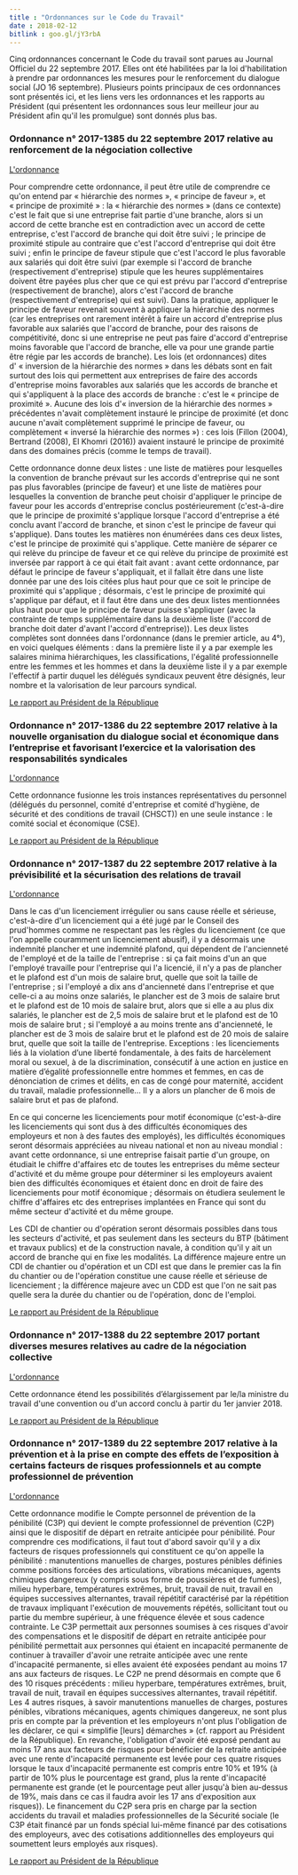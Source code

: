 ```yaml
---
title : "Ordonnances sur le Code du Travail"
date : 2018-02-12
bitlink : goo.gl/jY3rbA
---
```


Cinq ordonnances concernant le Code du travail sont parues au Journal Officiel du 22 septembre 2017. Elles ont été habilitées par la loi d'habilitation à prendre par ordonnances les mesures pour le renforcement du dialogue social (JO 16 septembre). Plusieurs points principaux de ces ordonnances sont présentés ici, et les liens vers les ordonnances et les rapports au Président (qui présentent les ordonnances sous leur meilleur jour au Président afin qu'il les promulgue) sont donnés plus bas.

### Ordonnance n° 2017-1385 du 22 septembre 2017 relative au renforcement de la négociation collective ###

[L'ordonnance](https://www.legifrance.gouv.fr/affichTexte.do?cidTexte=JORFTEXT000035607311&categorieLien=id)

Pour comprendre cette ordonnance, il peut être utile de comprendre ce qu'on entend par « hiérarchie des normes », « principe de faveur », et « principe de proximité » : la « hiérarchie des normes » (dans ce contexte) c'est le fait que si une entreprise fait partie d'une branche, alors si un accord de cette branche est en contradiction avec un accord de cette entreprise, c'est l'accord de branche qui doit être suivi ; le principe de proximité stipule au contraire que c'est l'accord d'entreprise qui doit être suivi ; enfin le principe de faveur stipule que c'est l'accord le plus favorable aux salariés qui doit être suivi (par exemple si l'accord de branche (respectivement d'entreprise) stipule que les heures supplémentaires doivent être payées plus cher que ce qui est prévu par l'accord d'entreprise (respectivement de branche), alors c'est l'accord de branche (respectivement d'entreprise) qui est suivi). Dans la pratique, appliquer le principe de faveur revenait souvent à appliquer la hiérarchie des normes (car les entreprises ont rarement intérêt à faire un accord d'entreprise plus favorable aux salariés que l'accord de branche, pour des raisons de compétitivité, donc si une entreprise ne peut pas faire d'accord d'entreprise moins favorable que l'accord de branche, elle va pour une grande partie être régie par les accords de branche). Les lois (et ordonnances) dites d' « inversion de la hiérarchie des normes » dans les débats sont en fait surtout des lois qui permettent aux entreprises de faire des accords d'entreprise moins favorables aux salariés que les accords de branche et qui s'appliquent à la place des accords de branche : c'est le « principe de proximité ». Aucune des lois d'« inversion de la hiérarchie des normes » précédentes n'avait complètement instauré le principe de proximité (et donc aucune n'avait complètement supprimé le principe de faveur, ou complètement « inversé la hiérarchie des normes ») : ces lois (Fillon (2004), Bertrand (2008), El Khomri (2016)) avaient instauré le principe de proximité dans des domaines précis (comme le temps de travail).

Cette ordonnance donne deux listes : une liste de matières pour lesquelles la convention de branche prévaut sur les accords d'entreprise qui ne sont pas plus favorables (principe de faveur) et une liste de matières pour lesquelles la convention de branche peut choisir d'appliquer le principe de faveur pour les accords d'entreprise conclus postérieurement (c'est-à-dire que le principe de proximité s'applique lorsque l'accord d'entreprise a été conclu avant l'accord de branche, et sinon c'est le principe de faveur qui s'applique). Dans toutes les matières non énumérées dans ces deux listes, c'est le principe de proximité qui s'applique. Cette manière de séparer ce qui relève du principe de faveur et ce qui relève du principe de proximité est inversée par rapport à ce qui était fait avant : avant cette ordonnance, par défaut le principe de faveur s'appliquait, et il fallait être dans une liste donnée par une des lois citées plus haut pour que ce soit le principe de proximité qui s'applique ; désormais, c'est le principe de proximité qui s'applique par défaut, et il faut être dans une des deux listes mentionnées plus haut pour que le principe de faveur puisse s'appliquer (avec la contrainte de temps supplémentaire dans la deuxième liste (l'accord de branche doit dater d'avant l'accord d'entreprise)). Les deux listes complètes sont données dans l'ordonnance (dans le premier article, au 4°), en voici quelques éléments : dans la première liste il y a par exemple les salaires minima hiérarchiques, les classifications, l'égalité professionnelle entre les femmes et les hommes et dans la deuxième liste il y a par exemple l'effectif à partir duquel les délégués syndicaux peuvent être désignés, leur nombre et la valorisation de leur parcours syndical.

[Le rapport au Président de la République](https://www.legifrance.gouv.fr/eli/rapport/2017/9/23/MTRT1724786P/jo/texte)

### Ordonnance n° 2017-1386 du 22 septembre 2017 relative à la nouvelle organisation du dialogue social et économique dans l’entreprise et favorisant l’exercice et la valorisation des responsabilités syndicales ###

[L'ordonnance](https://www.legifrance.gouv.fr/affichTexte.do?cidTexte=JORFTEXT000035607348&categorieLien=id)

Cette ordonnance fusionne les trois instances représentatives du personnel (délégués du personnel, comité d'entreprise et comité d'hygiène, de sécurité et des conditions de travail (CHSCT)) en une seule instance : le comité social et économique (CSE).

[Le rapport au Président de la République](https://www.legifrance.gouv.fr/eli/rapport/2017/9/23/MTRT1724789P/jo/texte)

### Ordonnance n° 2017-1387 du 22 septembre 2017 relative à la prévisibilité et la sécurisation des relations de travail ###

[L'ordonnance](https://www.legifrance.gouv.fr/affichTexte.do?cidTexte=JORFTEXT000035607388&categorieLien=id)

Dans le cas d'un licenciement irrégulier ou sans cause réelle et sérieuse, c'est-à-dire d'un licenciement qui a été jugé par le Conseil des prud'hommes comme ne respectant pas les règles du licenciement (ce que l'on appelle couramment un licenciement abusif), il y a désormais une indemnité plancher et une indemnité plafond, qui dépendent de l'ancienneté de l'employé et de la taille de l'entreprise : si ça fait moins d'un an que l'employé travaille pour l'entreprise qui l'a licencié, il n'y a pas de plancher et le plafond est d'un mois de salaire brut, quelle que soit la taille de l'entreprise ;  si l'employé a dix ans d'ancienneté dans l'entreprise et que celle-ci a au moins onze salariés, le plancher est de 3 mois de salaire brut et le plafond est de 10 mois de salaire brut, alors que si elle a au plus dix salariés, le plancher est de 2,5 mois de salaire brut et le plafond est de 10 mois de salaire brut ; si l'employé a au moins trente ans d'ancienneté, le plancher est de 3 mois de salaire brut et le plafond est de 20 mois de salaire brut, quelle que soit la taille de l'entreprise.
Exceptions : les licenciements liés à la violation d’une liberté fondamentale, à des faits de harcèlement moral ou sexuel, à de la discrimination, consécutif à une action en justice en matière d’égalité professionnelle entre hommes et femmes, en cas de dénonciation de crimes et délits, en cas de congé pour maternité, accident du travail, maladie professionnelle... Il y a alors un plancher de 6 mois de salaire brut et pas de plafond.

En ce qui concerne les licenciements pour motif économique (c'est-à-dire les licenciements qui sont dus à des difficultés économiques des employeurs et non à des fautes des employés), les difficultés économiques seront désormais appréciées au niveau national et non au niveau mondial : avant cette ordonnance, si une entreprise faisait partie d'un groupe, on étudiait le chiffre d'affaires etc de toutes les entreprises du même secteur d'activité et du même groupe pour déterminer si les employeurs avaient bien des difficultés économiques et étaient donc en droit de faire des licenciements pour motif économique ; désormais on étudiera seulement le chiffre d'affaires etc des entreprises implantées en France qui sont du même secteur d'activité et du même groupe.

Les CDI de chantier ou d'opération seront désormais possibles dans tous les secteurs d'activité, et pas seulement dans les secteurs du BTP (bâtiment et travaux publics) et de la construction navale, à condition qu'il y ait un accord de branche qui en fixe les modalités. La différence majeure entre un CDI de chantier ou d'opération et un CDI est que dans le premier cas la fin du chantier ou de l'opération constitue une cause réelle et sérieuse de licenciement ; la différence majeure avec un CDD est que l'on ne sait pas quelle sera la durée du chantier ou de l'opération, donc de l'emploi.

[Le rapport au Président de la République](https://www.legifrance.gouv.fr/eli/rapport/2017/9/23/MTRT1724787P/jo/texte)

### Ordonnance n° 2017-1388 du 22 septembre 2017 portant diverses mesures relatives au cadre de la négociation collective ###

[L'ordonnance](https://www.legifrance.gouv.fr/affichTexte.do?cidTexte=JORFTEXT000035607456&categorieLien=id)

Cette ordonnance étend les possibilités d’élargissement par le/la ministre du travail d'une convention ou d'un accord conclu à partir du 1er janvier 2018.

[Le rapport au Président de la République](https://www.legifrance.gouv.fr/eli/rapport/2017/9/23/MTRT1724788P/jo/texte)

### Ordonnance n° 2017-1389 du 22 septembre 2017 relative à la prévention et à la prise en compte des effets de l’exposition à certains facteurs de risques professionnels et au compte professionnel de prévention ###

[L'ordonnance](https://www.legifrance.gouv.fr/affichTexte.do?cidTexte=JORFTEXT000035607482&categorieLien=id)

Cette ordonnance modifie le Compte personnel de prévention de la pénibilité (C3P) qui devient le compte professionnel de prévention (C2P) ainsi que le dispositif de départ en retraite anticipée pour pénibilité. Pour comprendre ces modifications, il faut tout d'abord savoir qu'il y a dix facteurs de risques professionnels qui constituent ce qu'on appelle la pénibilité : manutentions manuelles de charges, postures pénibles définies comme positions forcées des articulations, vibrations mécaniques, agents chimiques dangereux (y compris sous forme de poussières et de fumées), milieu hyperbare, températures extrêmes, bruit, travail de nuit, travail en équipes successives alternantes, travail répétitif caractérisé par la répétition de travaux impliquant l'exécution de mouvements répétés, sollicitant tout ou partie du membre supérieur, à une fréquence élevée et sous cadence contrainte. Le C3P permettait aux personnes soumises à ces risques d'avoir des compensations et le dispositif de départ en retraite anticipée pour pénibilité permettait aux personnes qui étaient en incapacité permanente de continuer à travailler d'avoir une retraite anticipée avec une rente d'incapacité permanente, si elles avaient été exposées pendant au moins 17 ans aux facteurs de risques. Le C2P ne prend désormais en compte que 6 des 10 risques précédents : milieu hyperbare, températures extrêmes, bruit, travail de nuit, travail en équipes successives alternantes, travail répétitif. Les 4 autres risques, à savoir manutentions manuelles de charges, postures pénibles, vibrations mécaniques, agents chimiques dangereux, ne sont plus pris en compte par la prévention et les employeurs n'ont plus l'obligation de les déclarer, ce qui « simplifie [leurs] démarches » (cf. rapport au Président de la République). En revanche, l'obligation d'avoir été exposé pendant au moins 17 ans aux facteurs de risques pour bénéficier de la retraite anticipée avec une rente d'incapacité permanente est levée pour ces quatre risques lorsque le taux d'incapacité permanente est compris entre 10% et 19% (à partir de 10% plus le pourcentage est grand, plus la rente d'incapacité permanente est grande (et le pourcentage peut aller jusqu'à bien au-dessus de 19%, mais dans ce cas il faudra avoir les 17 ans d'exposition aux risques)). Le financement du C2P sera pris en charge par la section accidents du travail et maladies professionnelles de la Sécurité sociale (le C3P était financé par un fonds spécial lui-même financé par des cotisations des employeurs, avec des cotisations additionnelles des employeurs qui soumettent leurs employés aux risques).

[Le rapport au Président de la République](https://www.legifrance.gouv.fr/eli/rapport/2017/9/23/MTRT1724790P/jo/texte)

